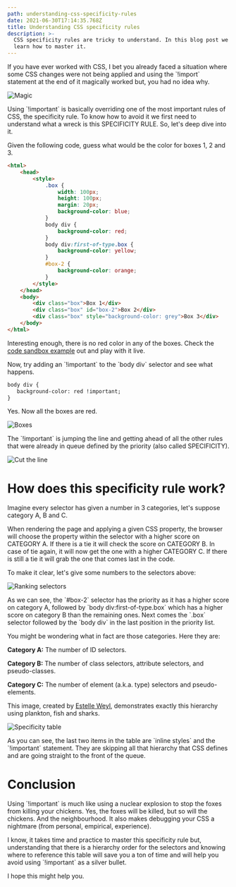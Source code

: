 ```yaml
---
path: understanding-css-specificity-rules
date: 2021-06-30T17:14:35.768Z
title: Understanding CSS specificity rules
description: >-
  CSS specificity rules are tricky to understand. In this blog post we will
  learn how to master it.
---
```

If you have ever worked with CSS, I bet you already faced a situation where some CSS changes were not being applied and using the \`!import\` statement at the end of it magically worked but, you had no idea why.

![Magic](/assets/magic.gif)

Using \`!important\` is basically overriding one of the most important rules of CSS, the specificity rule. To know how to avoid it we first need to understand what a wreck is this SPECIFICITY RULE. So, let's deep dive into it.

Given the following code, guess what would be the color for boxes 1, 2 and 3.

```html
<html>
    <head>
        <style>
            .box {
                width: 100px;
                height: 100px;
                margin: 20px;
                background-color: blue;
            }
            body div {
                background-color: red;
            }
            body div:first-of-type.box {
                background-color: yellow;
            }
            #box-2 {
                background-color: orange;
            }
        </style>
    </head>
    <body>
        <div class="box">Box 1</div>
        <div class="box" id="box-2">Box 2</div>
        <div class="box" style="background-color: grey">Box 3</div>
    </body>
</html>
```

Interesting enough, there is no red color in any of the boxes. Check the [code sandbox example](https://codesandbox.io/s/blue-sun-s8vcv?file=/index.html) out and play with it live.

Now, try adding an \`!important\` to the \`body div\` selector and see what happens.

```html
body div {
   background-color: red !important;
}
```

Yes. Now all the boxes are red. 

![Boxes](/assets/screen-shot-2021-06-30-at-12.37.46-pm.png)

The \`!important\` is jumping the line and getting ahead of all the other rules that were already in queue defined by the priority (also called SPECIFICITY).

![Cut the line](/assets/cuting-line.gif)

# How does this specificity rule work?

Imagine every selector has given a number in 3 categories, let's suppose category A, B and C.

When rendering the page and applying a given CSS property, the browser will choose the property within the selector with a higher score on CATEGORY A. If there is a tie it will check the score on CATEGORY B. In case of tie again, it will now get the one with a higher CATEGORY C. If there is still a tie it will grab the one that comes last in the code.

To make it clear, let's give some numbers to the selectors above:

![Ranking selectors](/assets/screen-shot-2021-06-30-at-1.33.55-pm.png)

As we can see, the \`#box-2\` selector has the priority as it has a higher score on category A, followed by \`body div:first-of-type.box\` which has a higher score on category B than the remaining ones. Next comes the \`.box\` selector followed by the \`body div\` in the last position in the priority list.

You might be wondering what in fact are those categories. Here they are:

**Category A:** The number of ID selectors.

**Category B:** The number of class selectors, attribute selectors, and pseudo-classes.

**Category C:** The number of element (a.k.a. type) selectors and pseudo-elements.

This image, created by [Estelle Weyl](https://estelle.github.io/CSS/selectors/specificity.html#slide3), demonstrates exactly this hierarchy using plankton, fish and sharks.

![Specificity table](/assets/screen-shot-2021-06-30-at-1.52.03-pm.png)

As you can see, the last two items in the table are \`inline styles\` and the \`!important\` statement. They are skipping all that hierarchy that CSS defines and are going straight to the front of the queue.

# Conclusion

Using \`!important\` is much like using a nuclear explosion to stop the foxes from killing your chickens. Yes, the foxes will be killed, but so will the chickens. And the neighbourhood. It also makes debugging your CSS a nightmare (from personal, empirical, experience).

I know, it takes time and practice to master this specificity rule but, understanding that there is a hierarchy order for the selectors and knowing where to reference this table will save you a ton of time and will help you avoid using \`!important\` as a silver bullet.

I hope this might help you.
